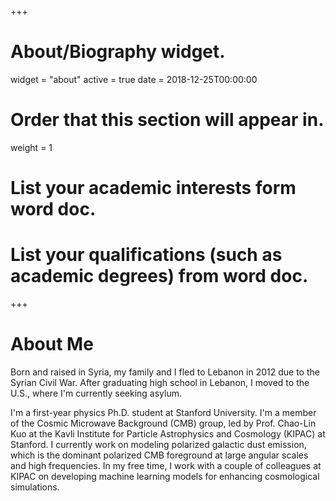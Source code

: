 +++
# About/Biography widget.
widget = "about"
active = true
date = 2018-12-25T00:00:00

# Order that this section will appear in.
weight = 1

# List your academic interests form word doc.


# List your qualifications (such as academic degrees) from word doc.

 
+++

# About Me

Born and raised in Syria, my family and I fled to Lebanon in 2012 due to the Syrian Civil War. After graduating high school in Lebanon, I moved to the U.S., where I'm currently seeking asylum.

I'm a first-year physics Ph.D. student at Stanford University. I'm a member of the Cosmic Microwave Background (CMB) group, led by Prof. Chao-Lin Kuo at the Kavli Institute for Particle Astrophysics and Cosmology (KIPAC) at Stanford. I currently work on modeling polarized galactic dust emission, which is the dominant polarized CMB foreground at large angular scales and high frequencies. In my free time, I work with a couple of colleagues at KIPAC on developing machine learning models for enhancing cosmological simulations.
